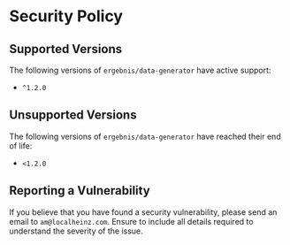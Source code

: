 # Security Policy

## Supported Versions

The following versions of `ergebnis/data-generator` have active support:

- `^1.2.0`

## Unsupported Versions

The following versions of `ergebnis/data-generator` have reached their end of life:

- `<1.2.0`

## Reporting a Vulnerability

If you believe that you have found a security vulnerability, please send an email to `am@localheinz.com`. Ensure to include all details required to understand the severity of the issue.
